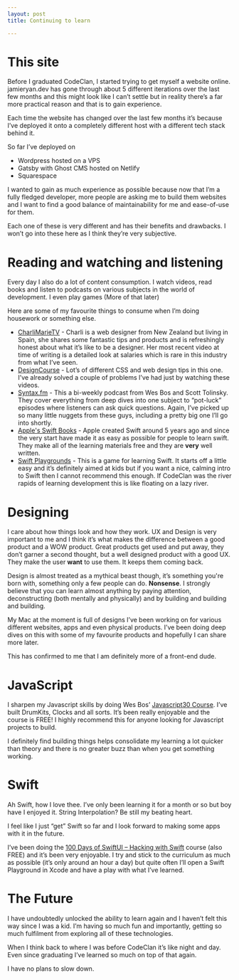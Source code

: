 ```yaml
---
layout: post
title: Continuing to learn

---
```

# This site

Before I graduated CodeClan, I started trying to get myself a website online. jamieryan.dev has gone through about 5 different iterations over the last few months and this might look like I can’t settle but in reality there’s a far more practical reason and that is to gain experience.

Each time the website has changed over the last few months it’s because I’ve deployed it onto a completely different host with a different tech stack behind it.

So far I’ve deployed on

* Wordpress hosted on a VPS
* Gatsby with Ghost CMS hosted on Netlify
* Squarespace

I wanted to gain as much experience as possible because now that I’m a fully fledged developer, more people are asking me to build them websites and I want to find a good balance of maintainability for me and ease-of-use for them. 

Each one of these is very different and has their benefits and drawbacks. I won’t go into these here as I think they’re very subjective.

# Reading and watching and listening

Every day I also do a lot of content consumption. I watch videos, read books and listen to podcasts on various subjects in the world of development. I even play games (More of that later)

Here are some of my favourite things to consume when I’m doing housework or something else.

* [CharliMarieTV](https://www.youtube.com/user/charlimarieTV) - Charli is a web designer from New Zealand but living in Spain, she shares some fantastic tips and products and is refreshingly honest about what it’s like to be a designer. Her most recent video at time of writing is a detailed look at salaries which is rare in this industry from what I’ve seen.
* [DesignCourse](https://www.youtube.com/user/DesignCourse) - Lot’s of different CSS and web design tips in this one. I’ve already solved a couple of problems I’ve had just by watching these videos.
* [Syntax.fm](https://syntax.fm/) - This a bi-weekly podcast from Wes Bos and Scott Tolinsky. They cover everything from deep dives into one subject to “pot-luck” episodes where listeners can ask quick questions. Again, I’ve picked up so many little nuggets from these guys, including a pretty big one I’ll go into shortly.
* [Apple's Swift Books](https://books.apple.com/gb/book/the-swift-programming-language-swift-5-1/id881256329) - Apple created Swift around 5 years ago and since the very start have made it as easy as possible for people to learn swift. They make all of the learning materials free and they are **very** well written.
* [Swift Playgrounds](https://www.apple.com/uk/swift/playgrounds/) - This is a game for learning Swift. It starts off a little easy and it’s definitely aimed at kids but if you want a nice, calming intro to Swift then I cannot recommend this enough. If CodeClan was the river rapids of learning development this is like floating on a lazy river.

# Designing

I care about how things look and how they work. UX and Design is very important to me and I think it’s what makes the difference between a good product and a WOW product. Great products get used and put away, they don’t garner a second thought, but a well designed product with a good UX. They make the user **want** to use them. It keeps them coming back.

Design is almost treated as a mythical beast though, it’s something you're born with, something only a few people can do. **Nonsense**. I strongly believe that you can learn almost anything by paying attention, deconstructing (both mentally and physically) and by building and building and building.

My Mac at the moment is full of designs I’ve been working on for various different websites, apps and even physical products. I’ve been doing deep dives on this with some of my favourite products and hopefully I can share more later.

This has confirmed to me that I am definitely more of a front-end dude.

# JavaScript

I sharpen my Javascript skills by doing Wes Bos’ [Javascript30 Course](https://javascript30.com/). I’ve built DrumKits, Clocks and all sorts. It’s been really enjoyable and the course is FREE! I highly recommend this for anyone looking for Javascript projects to build.

I definitely find building things helps consolidate my learning a lot quicker than theory and there is no greater buzz than when you get something working.

# Swift

Ah Swift, how I love thee. I’ve only been learning it for a month or so but boy have I enjoyed it. String Interpolation? Be still my beating heart. 

I feel like I just “get” Swift so far and I look forward to making some apps with it in the future.

I’ve been doing the [100 Days of SwiftUI – Hacking with Swift](https://www.hackingwithswift.com/100/swiftui) course (also FREE) and it’s been very enjoyable. I try and stick to the curriculum as much as possible (it’s only around an hour a day) but quite often I’ll open a Swift Playground in Xcode and have a play with what I’ve learned.

# The Future

I have undoubtedly unlocked the ability to learn again and I haven’t felt this way since I was a kid. I’m having so much fun and importantly, getting so much fulfilment from exploring all of these technologies. 

When I think back to where I was before CodeClan it’s like night and day. Even since graduating I’ve learned so much on top of that again. 

I have no plans to slow down. 